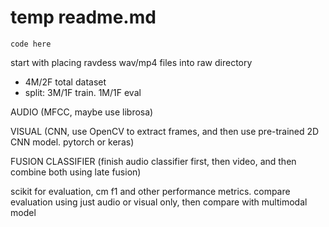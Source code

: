 # temp readme.md
    code here

start with placing ravdess wav/mp4 files into raw directory  
- 4M/2F total dataset
- split: 3M/1F train. 1M/1F eval

AUDIO (MFCC, maybe use librosa)

VISUAL (CNN, use OpenCV to extract frames, and then use pre-trained 2D CNN model. pytorch or keras)

FUSION CLASSIFIER (finish audio classifier first, then video, and then combine both using late fusion)

scikit for evaluation, cm f1 and other performance metrics. compare evaluation using just audio or visual only, then compare with multimodal model
